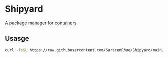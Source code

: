 # Shipyard

A package manager for containers 

## Usasge

```bash
curl -fsSL https://raw.githubusercontent.com/SaracenRhue/Shipyard/main/sy | sh
```
